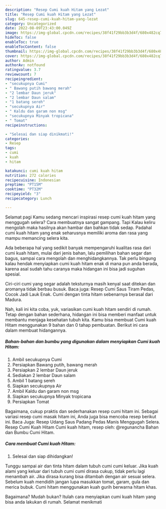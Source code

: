 ```yaml
---
description: "Resep Cumi kuah Hitam yang Lezat"
title: "Resep Cumi kuah Hitam yang Lezat"
slug: 645-resep-cumi-kuah-hitam-yang-lezat
category: Uncategorized
date: 2022-08-09T23:43:00.049Z
image: https://img-global.cpcdn.com/recipes/38f41f29bb3b3d4f/680x482cq70/cumi-kuah-hitam-foto-resep-utama.jpg
hideToc: false
enableToc: true
enableTocContent: false
thumbnail: https://img-global.cpcdn.com/recipes/38f41f29bb3b3d4f/680x482cq70/cumi-kuah-hitam-foto-resep-utama.jpg
cover: https://img-global.cpcdn.com/recipes/38f41f29bb3b3d4f/680x482cq70/cumi-kuah-hitam-foto-resep-utama.jpg
author: Admin
authorAv: notfound
ratingvalue: 3.7
reviewcount: 7
recipeingredient:
- "secukupnya Cumi"
- " Bawang putih bawang merah"
- "2 lembar Daun jeruk"
- "2 lembar Daun salam"
- "1 batang sereh"
- "secukupnya Air"
- " Kaldu dan garam non msg"
- "secukupnya Minyak tropicana"
- " Tomat"
recipeinstructions:

- "Selesai dan siap dinikmati!"
categories:
- Resep
tags:
- cumi
- kuah
- hitam

katakunci: cumi kuah hitam 
nutrition: 272 calories
recipecuisine: Indonesian
preptime: "PT15M"
cooktime: "PT32M"
recipeyield: "3"
recipecategory: Lunch

---
```



Selamat pagi Kamu sedang mencari inspirasi resep cumi kuah hitam yang menggugah selera? Cara membuatnya sangat gampang. Tapi Kalau keliru mengolah maka hasilnya akan hambar dan bahkan tidak sedap. Padahal cumi kuah hitam yang enak seharusnya memiliki aroma dan rasa yang mampu memancing selera kita.


Ada beberapa hal yang sedikit banyak mempengaruhi kualitas rasa dari cumi kuah hitam, mulai dari jenis bahan, lalu pemilihan bahan segar dan bagus, sampai cara mengolah dan menghidangkannya. Tak perlu bingung kalau hendak menyiapkan cumi kuah hitam enak di mana pun anda berada, karena asal sudah tahu caranya maka hidangan ini bisa jadi suguhan spesial.

Ciri-ciri cumi yang segar adalah teksturnya masih kenyal saat ditekan dan aromanya tidak berbau busuk. Baca juga: Resep Cumi Saus Tiram Pedas, Cocok Jadi Lauk Enak. Cumi dengan tinta hitam sebenarnya berasal dari Madura.


Nah, kali ini kita coba, yuk, variasikan cumi kuah hitam sendiri di rumah. Tetap dengan bahan sederhana, hidangan ini bisa memberi manfaat untuk membantu menjaga kesehatan tubuh kita. Kamu bisa membuat Cumi kuah Hitam menggunakan 9 bahan dan 0 tahap pembuatan. Berikut ini cara dalam membuat hidangannya.

<!--inarticleads1-->

##### Bahan-bahan dan bumbu yang digunakan dalam menyiapkan Cumi kuah Hitam:

1. Ambil secukupnya Cumi
1. Persiapkan  Bawang putih, bawang merah
1. Persiapkan 2 lembar Daun jeruk
1. Sediakan 2 lembar Daun salam
1. Ambil 1 batang sereh
1. Siapkan secukupnya Air
1. Ambil  Kaldu dan garam non msg
1. Siapkan secukupnya Minyak tropicana
1. Persiapkan  Tomat


Bagaimana, cukup praktis dan sederhanakan resep cumi hitam ini. Sebagai variasi resep cumi masak hitam ini, Anda juga bisa mencoba resep berikut ini. Baca Juga: Resep Udang Saus Padang Pedas Manis Menggugah Selera. Resep Cumi Kuah Hitam Cumi kuah hitam, resep oleh: @regunancha Bahan dan Bumbu Cumi Hitam. 

<!--inarticleads2-->

##### Cara membuat Cumi kuah Hitam:


1. Selesai dan siap dihidangkan!

Tunggu sampai air dan tinta hitam dalam tubuh cumi cumi keluar. Jika kuah alami yang keluar dari tubuh cumi cumi dirasa cukup, tidak perlu lagi menambah air. Jika dirasa kurang bisa ditambah dengan air sesuai selera. Sebelum kuah mendidih jangan lupa masukkan tomat, garam, gula dan merica bubuk. Cumi hitam menggunakan kuah gurih berwarna hitam khas. 

Bagaimana? Mudah bukan? Itulah cara menyiapkan cumi kuah hitam yang bisa anda lakukan di rumah. Selamat menikmati

